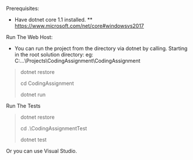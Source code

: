 Prerequisites:
* Have dotnet core 1.1 installed.
** https://www.microsoft.com/net/core#windowsvs2017

Run The Web Host:
* You can run the project from the directory via dotnet by calling.  Starting in the root solution directory: eg: C:\...\Projects\CodingAssignment\CodingAssignment
> dotnet restore
> 
> cd CodingAssignment
> 
> dotnet run

Run The Tests
> dotnet restore
> 
> cd .\CodingAssignmentTest
> 
> dotnet test


Or you can use Visual Studio.